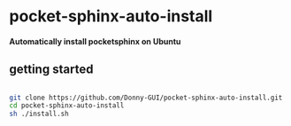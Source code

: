 # pocket-sphinx-auto-install

#### Automatically install pocketsphinx on Ubuntu

## getting started


```Bash

git clone https://github.com/Donny-GUI/pocket-sphinx-auto-install.git
cd pocket-sphinx-auto-install
sh ./install.sh

```
